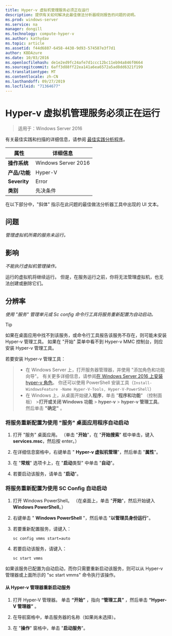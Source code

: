```yaml
---
title: Hyper-v 虚拟机管理服务必须正在运行
description: 提供有关如何解决此最佳做法分析器规则报告的问题的说明。
ms.prod: windows-server
ms.service: na
manager: dongill
ms.technology: compute-hyper-v
ms.author: kathydav
ms.topic: article
ms.assetid: f44d6887-6458-4438-9d93-574587e3f7d1
author: KBDAzure
ms.date: 10/03/2016
ms.openlocfilehash: de1e2ed9fc24afe7d1ccc12bc11eb94a846f0664
ms.sourcegitcommit: 6aff3d88ff22ea141a6ea6572a5ad8dd6321f199
ms.translationtype: MT
ms.contentlocale: zh-CN
ms.lasthandoff: 09/27/2019
ms.locfileid: "71364677"
---
```

# <a name="the-hyper-v-virtual-machine-management-service-must-be-running"></a>Hyper-v 虚拟机管理服务必须正在运行

>适用于：Windows Server 2016
  
有关最佳实践和扫描的详细信息，请参阅 [最佳实践分析程序](https://go.microsoft.com/fwlink/?LinkId=122786)。  
  
|属性|详细信息|  
|-|-|  
|**操作系统**|Windows Server 2016|  
|**产品/功能**|Hyper-V|  
|**Severity**|Error|  
|**类别**|先决条件|  

在以下部分中，"斜体" 指示在此问题的最佳做法分析器工具中出现的 UI 文本。

## <a name="issue"></a>问题  
  
*管理虚拟机所需的服务未运行。*  
  
## <a name="impact"></a>影响  
  
*不能执行虚拟机管理操作。*  
  
运行的虚拟机将继续运行。 但是，在服务运行之前，你将无法管理虚拟机，也无法创建或删除它们。  
  
## <a name="resolution"></a>分辨率  
  
*使用 "服务" 管理单元或 Sc config 命令行工具将服务重新配置为自动启动。*  
  
> [!TIP]  
> 如果在桌面应用中找不到该服务，或命令行工具报告该服务不存在，则可能未安装 Hyper-v 管理工具。 如果在 "开始" 菜单中看不到 Hyper-v MMC 控制台，则应安装 Hyper-v 管理工具。

若要安装 Hyper-v 管理工具：  
>   
> - 在 Windows Server 上，打开服务器管理器，并使用 "添加角色和功能向导"。 有关更多详细信息，请参阅[在 Windows Server 2016 上安装 hyper-v 角色](../get-started/Install-the-Hyper-V-role-on-Windows-Server.md)。  你还可以使用 PowerShell 安装工具（`Install-WindowsFeature -Name Hyper-V-Tools, Hyper-V-PowerShell`） 
> - 在 Windows 上，从桌面开始键入**程序**，单击 "**程序和功能**" （控制面板） >**打开或关闭 Windows 功能** > **hyper-v** > **hyper-v 管理工具**。 然后单击 **"确定"** 。  
  
### <a name="to-reconfigure-the-service-to-start-automatically-using-the-services-desktop-app"></a>将服务重新配置为使用 "服务" 桌面应用程序自动启动  
  
1.  打开 "服务" 桌面应用。 （单击 "**开始**"，在 "**开始搜索**" 框中单击，键入**services.msc**，然后按 enter。）  
  
2.  在详细信息窗格中，右键单击 " **Hyper-v 虚拟机管理**"，然后单击 "**属性**"。  
  
3.  在 "**常规**" 选项卡上，在 "**启动**类型" 中单击 "**自动**"。  
  
4.  若要启动该服务，请单击 "**启动**"。  
  
### <a name="to-reconfigure-the-service-to-start-automatically-using-sc-config"></a>将服务重新配置为使用 SC Config 自动启动  
  
1.  打开 Windows PowerShell。 （在桌面上，单击 "**开始**"，然后开始键入**Windows PowerShell**。）  
  
2.  右键单击 " **Windows PowerShell** "，然后单击 "**以管理员身份运行**"。  
  
3.  若要重新配置服务，请键入：  
  
    ```  
    sc config vmms start=auto  
    ```  
  
4.  若要启动该服务，请键入：  
  
    ```  
    sc start vmms  
    ```  
  
如果该服务已配置为自动启动，而你只需要重新启动该服务，则可以从 Hyper-v 管理器或上面所示的 "sc start vmms" 命令执行该操作。  
  
#### <a name="to-restart-the-service-from-hyper-v-manager"></a>从 Hyper-v 管理器重新启动服务  
  
1.  打开 Hyper-V 管理器。 单击 **“开始”** ，指向 **“管理工具”** ，然后单击 **“Hyper-V 管理器”** 。  
  
2.  在导航窗格中，单击服务器的名称（如果尚未选择）。  
  
3.  在 "**操作**" 窗格中，单击 "**启动服务**"。  
  


